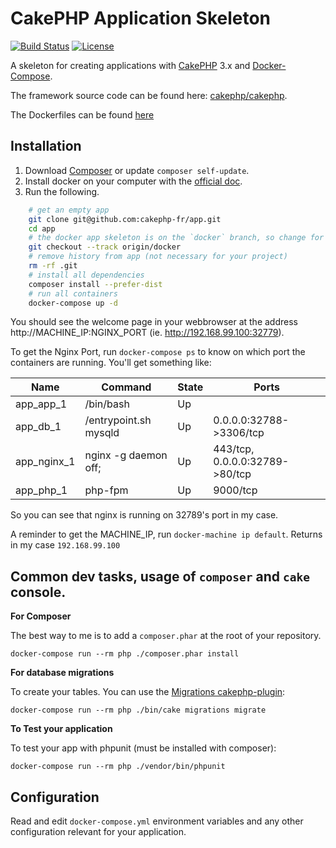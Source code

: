 # CakePHP Application Skeleton

[![Build Status](https://api.travis-ci.org/cakephp-fr/app.png)](https://travis-ci.org/cakephp-fr/app)
[![License](https://poser.pugx.org/cakephp/app/license.svg)](https://packagist.org/packages/cakephp-fr/app)

A skeleton for creating applications with [CakePHP](http://cakephp.org) 3.x and [Docker-Compose](https://docs.docker.com/compose).

The framework source code can be found here: [cakephp/cakephp](https://github.com/cakephp/cakephp).

The Dockerfiles can be found [here](https://hub.docker.com/r/cakephpfr/3.x/)

## Installation

1. Download [Composer](http://getcomposer.org/doc/00-intro.md) or update `composer self-update`.
2. Install docker on your computer with the [official doc](https://docs.docker.com/installation/#installation).
3. Run the following.

```bash
    # get an empty app
    git clone git@github.com:cakephp-fr/app.git
    cd app
    # the docker app skeleton is on the `docker` branch, so change for it
    git checkout --track origin/docker
    # remove history from app (not necessary for your project)
    rm -rf .git
    # install all dependencies
    composer install --prefer-dist
    # run all containers
    docker-compose up -d
```

You should see the welcome page in your webbrowser at the address http://MACHINE_IP:NGINX_PORT (ie. http://192.168.99.100:32779).

To get the Nginx Port, run `docker-compose ps` to know on which port the containers are running. You'll get something like:

|  Name       |    Command            | State  |       Ports              
| ------------|-----------------------|--------|-------------------------------
| app_app_1   | /bin/bash             | Up     |                               
| app_db_1    | /entrypoint.sh mysqld | Up     | 0.0.0.0:32788->3306/tcp        
| app_nginx_1 | nginx -g daemon off;  | Up     | 443/tcp, 0.0.0.0:32789->80/tcp
| app_php_1   | php-fpm               | Up     | 9000/tcp                     

So you can see that nginx is running on 32789's port in my case.

A reminder to get the MACHINE_IP, run `docker-machine ip default`. Returns in my case `192.168.99.100`


## Common dev tasks, usage of `composer` and `cake` console.

**For Composer**

The best way to me is to add a `composer.phar` at the root of your repository.

    docker-compose run --rm php ./composer.phar install

**For database migrations**

To create your tables. You can use the [Migrations cakephp-plugin](https://github.com/cakephp/migrations):

    docker-compose run --rm php ./bin/cake migrations migrate

**To Test your application**

To test your app with phpunit (must be installed with composer):

    docker-compose run --rm php ./vendor/bin/phpunit

## Configuration

Read and edit `docker-compose.yml` environment variables and any other
configuration relevant for your application.
